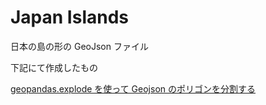 Japan Islands 
===============

日本の島の形の GeoJson ファイル

下記にて作成したもの

[geopandas.explode を使って Geojson のポリゴンを分割する](https://github.com/ohwada/World_Countries/tree/main/geoPandas/polygon_explode)

